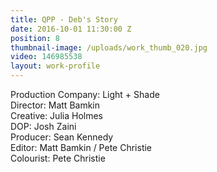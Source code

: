 ```yaml
---
title: QPP - Deb's Story
date: 2016-10-01 11:30:00 Z
position: 8
thumbnail-image: /uploads/work_thumb_020.jpg
video: 146985538
layout: work-profile
---
```


Production Company: Light + Shade<br>
Director: Matt Bamkin<br>
Creative: Julia Holmes<br>
DOP: Josh Zaini<br>
Producer: Sean Kennedy<br>
Editor: Matt Bamkin / Pete Christie<br>
Colourist: Pete Christie<br>